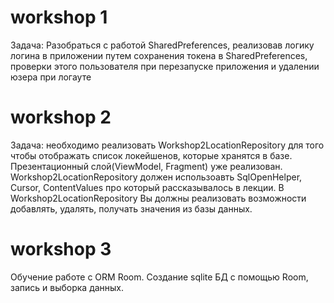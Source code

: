 # workshop 1
Задача: 
Разобраться с работой SharedPreferences, реализовав логику логина в приложении путем сохранения токена в SharedPreferences, проверки этого пользователя при перезапуске приложения и удалении юзера при логауте

# workshop 2
Задача: необходимо реализовать Workshop2LocationRepository для того чтобы отображать список локейшенов, которые хранятся в базе. Презентационный слой(ViewModel, Fragment) уже реализован. Workshop2LocationRepository должен использоавть SqlOpenHelper, Cursor, ContentValues про который рассказывалось в лекции.
В Workshop2LocationRepository Вы должны реализовать возможности добавлять, удалять, получать значения из базы данных.

# workshop 3

Обучение работе с ORM Room. Создание sqlite БД с помощью Room, запись и выборка данных.
